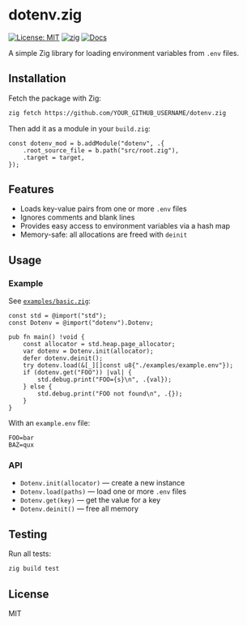 # dotenv.zig

[![License: MIT](https://img.shields.io/badge/License-MIT-yellow.svg)](LICENSE)
[![zig](https://img.shields.io/badge/zig-0.15%2B-orange)](https://ziglang.org/)
[![Docs](https://img.shields.io/badge/docs-generated-blue)](https://ziglang.org/documentation/)

A simple Zig library for loading environment variables from `.env` files.

## Installation

Fetch the package with Zig:
```sh
zig fetch https://github.com/YOUR_GITHUB_USERNAME/dotenv.zig
```
Then add it as a module in your `build.zig`:
```zig
const dotenv_mod = b.addModule("dotenv", .{
    .root_source_file = b.path("src/root.zig"),
    .target = target,
});
```

## Features
- Loads key-value pairs from one or more `.env` files
- Ignores comments and blank lines
- Provides easy access to environment variables via a hash map
- Memory-safe: all allocations are freed with `deinit`

## Usage

### Example
See [`examples/basic.zig`](examples/basic.zig):
```zig
const std = @import("std");
const Dotenv = @import("dotenv").Dotenv;

pub fn main() !void {
    const allocator = std.heap.page_allocator;
    var dotenv = Dotenv.init(allocator);
    defer dotenv.deinit();
    try dotenv.load(&[_][]const u8{"./examples/example.env"});
    if (dotenv.get("FOO")) |val| {
        std.debug.print("FOO={s}\n", .{val});
    } else {
        std.debug.print("FOO not found\n", .{});
    }
}
```

With an `example.env` file:
```
FOO=bar
BAZ=qux
```

### API
- `Dotenv.init(allocator)` — create a new instance
- `Dotenv.load(paths)` — load one or more `.env` files
- `Dotenv.get(key)` — get the value for a key
- `Dotenv.deinit()` — free all memory

## Testing
Run all tests:
```sh
zig build test
```

## License
MIT
